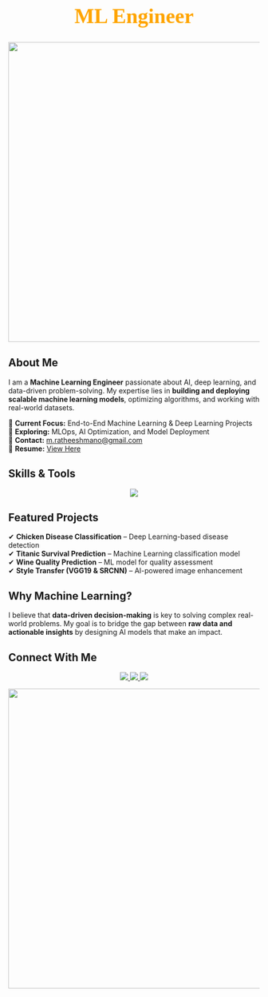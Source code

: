 <!-- Professional Header -->
<h1 align="center" style="color:#FFA500; font-size:42px; font-family:Serif;">
  ML Engineer
</h1>

<p align="center">
  <img src="https://media.giphy.com/media/ZVik7pBtu9dNS/giphy.gif" width="600">
</p>

## About Me  
I am a **Machine Learning Engineer** passionate about AI, deep learning, and data-driven problem-solving. My expertise lies in **building and deploying scalable machine learning models**, optimizing algorithms, and working with real-world datasets.

📌 **Current Focus:** End-to-End Machine Learning & Deep Learning Projects  
🎯 **Exploring:** MLOps, AI Optimization, and Model Deployment  
📩 **Contact:** [m.ratheeshmano@gmail.com](mailto:m.ratheeshmano@gmail.com)  
📄 **Resume:** [View Here](https://drive.google.com/file/d/1wr_JJQhBOQZh8QhHzb6XY6y4m-FlDulS/view?usp=sharing)  

## Skills & Tools  
<p align="center">
  <img src="https://skillicons.dev/icons?i=python,pytorch,tensorflow,scikit-learn,pandas,mysql,mongodb,git,github,linux,matplotlib,seaborn,docker,kubernetes,aws" />
</p>

## Featured Projects  
✔ **Chicken Disease Classification** – Deep Learning-based disease detection  
✔ **Titanic Survival Prediction** – Machine Learning classification model  
✔ **Wine Quality Prediction** – ML model for quality assessment  
✔ **Style Transfer (VGG19 & SRCNN)** – AI-powered image enhancement  

## Why Machine Learning?  
I believe that **data-driven decision-making** is key to solving complex real-world problems. My goal is to bridge the gap between **raw data and actionable insights** by designing AI models that make an impact.

## Connect With Me  
<p align="center">
  <a href="https://linkedin.com/in/ratheesh-mano" target="_blank">
    <img src="https://img.shields.io/badge/LinkedIn-0A66C2?style=for-the-badge&logo=linkedin&logoColor=white" />
  </a>
  <a href="https://www.hackerrank.com/m_ratheeshmano" target="_blank">
    <img src="https://img.shields.io/badge/HackerRank-2EC866?style=for-the-badge&logo=hackerrank&logoColor=white" />
  </a>
  <a href="https://www.leetcode.com/_ratheeshmano" target="_blank">
    <img src="https://img.shields.io/badge/LeetCode-FFA116?style=for-the-badge&logo=leetcode&logoColor=black" />
  </a>
</p>

<p align="center">
  <img src="https://media.giphy.com/media/RbDKaczqWovIugyJmW/giphy.gif" width="600">
</p>
